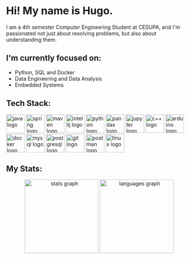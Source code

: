 # Hi! My name is Hugo.
I am a 4th semester Computer Engineering Student at CESUPA, and I'm passionated not just about resolving problems, but also about understanding them.  

## I'm currently focused on:
- Python, SQL and Docker
- Data Engineering and Data Analysis
- Embedded Systems

## Tech Stack:
<div>
  <img src="https://cdn.jsdelivr.net/gh/devicons/devicon@latest/icons/java/java-original.svg" height="50" alt="java logo"/>
  <img src="https://cdn.jsdelivr.net/gh/devicons/devicon@latest/icons/spring/spring-original.svg" height="50" alt="spring logo"/>
  <img src="https://cdn.jsdelivr.net/gh/devicons/devicon@latest/icons/maven/maven-original.svg" height="50" alt="maven logo"/>
  <img src="https://cdn.jsdelivr.net/gh/devicons/devicon@latest/icons/intellij/intellij-original.svg" height="50" alt="intellij logo"/>
  <img src="https://cdn.jsdelivr.net/gh/devicons/devicon@latest/icons/python/python-original.svg" height="50" alt="python logo"/>
  <img src="https://cdn.jsdelivr.net/gh/devicons/devicon@latest/icons/pandas/pandas-original.svg" height="50" alt="pandas logo"/>
  <img src="https://cdn.jsdelivr.net/gh/devicons/devicon@latest/icons/jupyter/jupyter-original.svg" height="50" alt="jupyter logo"/>
  <img src="https://cdn.jsdelivr.net/gh/devicons/devicon@latest/icons/cplusplus/cplusplus-original.svg" height="50" alt="c++ logo"/>
  <img src="https://cdn.jsdelivr.net/gh/devicons/devicon@latest/icons/arduino/arduino-original.svg" height="50" alt="arduino logo"/>
  <img src="https://cdn.jsdelivr.net/gh/devicons/devicon@latest/icons/docker/docker-plain.svg" height="50" alt="docker logo"/>
  <img src="https://cdn.jsdelivr.net/gh/devicons/devicon@latest/icons/mysql/mysql-original.svg" height="50" alt="mysql logo"/>
  <img src="https://cdn.jsdelivr.net/gh/devicons/devicon@latest/icons/postgresql/postgresql-original.svg" height="50" alt="postgresql logo"/>
  <img src="https://cdn.jsdelivr.net/gh/devicons/devicon@latest/icons/git/git-original.svg" height="50" alt="git logo"/>
  <img src="https://cdn.jsdelivr.net/gh/devicons/devicon@latest/icons/postman/postman-original.svg" height="50" alt="postman logo"/>
  <img src="https://cdn.jsdelivr.net/gh/devicons/devicon@latest/icons/linux/linux-original.svg" height="50" alt="linux logo"/>
</div>

## My Stats:
<div align="center">
  <img src="https://github-readme-stats.vercel.app/api?username=HugoSantos14&hide_title=false&hide_rank=false&show_icons=true&include_all_commits=true&count_private=true&disable_animations=false&theme=dark&locale=en&hide_border=false&order=1" height="200" alt="stats graph"  />
  <img src="https://github-readme-stats.vercel.app/api/top-langs?username=HugoSantos14&locale=en&hide_title=false&layout=compact&card_width=320&langs_count=5&theme=dark&hide_border=false&order=2" height="200" alt="languages graph"  />
</div>
